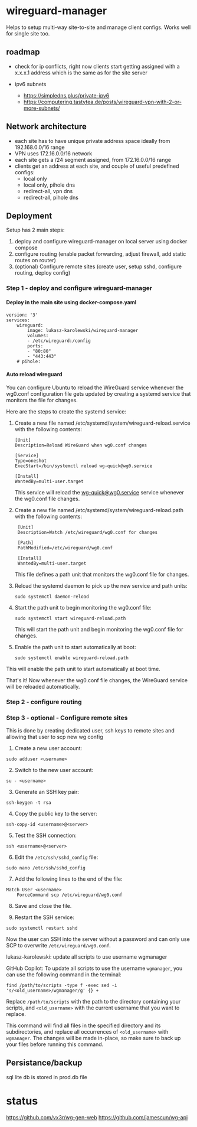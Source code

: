 # wireguard-manager

Helps to setup multi-way site-to-site and manage client configs. Works well for single site too.

## roadmap

- check for ip conflicts, right now clients start getting assigned with a x.x.x.1 address which is the same as for the site server

- ipv6 subnets
  - https://simpledns.plus/private-ipv6
  - https://computering.tastytea.de/posts/wireguard-vpn-with-2-or-more-subnets/

## Network architecture

- each site has to have unique private address space ideally from 192.168.0.0/16 range
- VPN uses 172.16.0.0/16 network
- each site gets a /24 segment assigned, from 172.16.0.0/16 range
- clients get an address at each site, and couple of useful predefined configs:
  - local only
  - local only, pihole dns
  - redirect-all, vpn dns
  - redirect-all, pihole dns

## Deployment

Setup has 2 main steps:

1. deploy and configure wireguard-manager on local server using docker compose
2. configure routing (enable packet forwarding, adjust firewall, add static routes on router)
3. (optional) Configure remote sites (create user, setup sshd, configure routing, deploy config)

### Step 1 - deploy and configure wireguard-manager

#### Deploy in the main site using docker-compose.yaml

    version: '3'
    services:
        wireguard:
            image: lukasz-karolewski/wireguard-manager
            volumes:
            - /etc/wireguard:/config
            ports:
            - "80:80"
            - "443:443"
        # pihole:

#### Auto reload wireguard

You can configure Ubuntu to reload the WireGuard service whenever the wg0.conf configuration file gets updated by creating a systemd service that monitors the file for changes.

Here are the steps to create the systemd service:

1.  Create a new file named /etc/systemd/system/wireguard-reload.service with the following contents:

        [Unit]
        Description=Reload WireGuard when wg0.conf changes

        [Service]
        Type=oneshot
        ExecStart=/bin/systemctl reload wg-quick@wg0.service

        [Install]
        WantedBy=multi-user.target

    This service will reload the wg-quick@wg0.service service whenever the wg0.conf file changes.

2.  Create a new file named /etc/systemd/system/wireguard-reload.path with the following contents:

         [Unit]
         Description=Watch /etc/wireguard/wg0.conf for changes

         [Path]
         PathModified=/etc/wireguard/wg0.conf

         [Install]
         WantedBy=multi-user.target

    This file defines a path unit that monitors the wg0.conf file for changes.

3.  Reload the systemd daemon to pick up the new service and path units:

        sudo systemctl daemon-reload

4.  Start the path unit to begin monitoring the wg0.conf file:

        sudo systemctl start wireguard-reload.path

    This will start the path unit and begin monitoring the wg0.conf file for changes.

5.  Enable the path unit to start automatically at boot:

        sudo systemctl enable wireguard-reload.path

This will enable the path unit to start automatically at boot time.

That's it! Now whenever the wg0.conf file changes, the WireGuard service will be reloaded automatically.

### Step 2 - configure routing

### Step 3 - optional - Configure remote sites

This is done by creating dedicated user, ssh keys to remote sites and allowing that user to scp new wg config

1. Create a new user account:

```
sudo adduser <username>
```

2. Switch to the new user account:

```
su - <username>
```

3. Generate an SSH key pair:

```
ssh-keygen -t rsa
```

4. Copy the public key to the server:

```
ssh-copy-id <username>@<server>
```

5. Test the SSH connection:

```
ssh <username>@<server>
```

6. Edit the `/etc/ssh/sshd_config` file:

```
sudo nano /etc/ssh/sshd_config
```

7. Add the following lines to the end of the file:

```
Match User <username>
    ForceCommand scp /etc/wireguard/wg0.conf
```

8. Save and close the file.

9. Restart the SSH service:

```
sudo systemctl restart sshd
```

Now the user can SSH into the server without a password and can only use SCP to overwrite `/etc/wireguard/wg0.conf`.

lukasz-karolewski: update all scripts to use username wgmanager

GitHub Copilot: To update all scripts to use the username `wgmanager`, you can use the following command in the terminal:

```
find /path/to/scripts -type f -exec sed -i 's/<old_username>/wgmanager/g' {} +
```

Replace `/path/to/scripts` with the path to the directory containing your scripts, and `<old_username>` with the current username that you want to replace.

This command will find all files in the specified directory and its subdirectories, and replace all occurrences of `<old_username>` with `wgmanager`. The changes will be made in-place, so make sure to back up your files before running this command.

## Persistance/backup

sql lite db is stored in prod.db file

# status

https://github.com/vx3r/wg-gen-web
https://github.com/jamescun/wg-api
